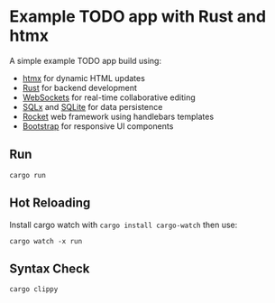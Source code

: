 # Example TODO app with Rust and htmx

A simple example TODO app build using:

- [htmx](https://htmx.org/) for dynamic HTML updates
- [Rust](https://www.rust-lang.org/) for backend development
- [WebSockets](https://developer.mozilla.org/en-US/docs/Web/API/WebSockets_API) for real-time collaborative editing
- [SQLx](https://github.com/launchbadge/sqlx) and [SQLite](https://sqlite.org/) for data persistence
- [Rocket](https://rocket.rs/) web framework using handlebars templates
- [Bootstrap](https://getbootstrap.com/) for responsive UI components


## Run

```shell
cargo run
```

## Hot Reloading

Install cargo watch with `cargo install cargo-watch` then use:

```shell
cargo watch -x run
```

## Syntax Check

```shell
cargo clippy
```
